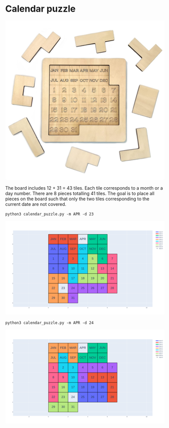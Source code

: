 # Calendar puzzle

![calendarpuzzle](calendar_puzzle/calendar_puzzle.jpg?raw=true "calendar_puzzle")

The board includes 12 + 31 = 43 tiles. Each tile corresponds to a month or a day number. There are 8 pieces totalling 41 tiles. The goal is to place all pieces on the board such that only the two tiles corresponding to the current date are not covered.

```
python3 calendar_puzzle.py -m APR -d 23
```

![calendarpuzzleAPR23](calendar_puzzle/calendar_puzzle_APR_23.png?raw=true "calendar_puzzle_APR_23")

```
python3 calendar_puzzle.py -m APR -d 24
```

![calendarpuzzleAPR24](calendar_puzzle/calendar_puzzle_APR_24.png?raw=true "calendar_puzzle_APR_24")
